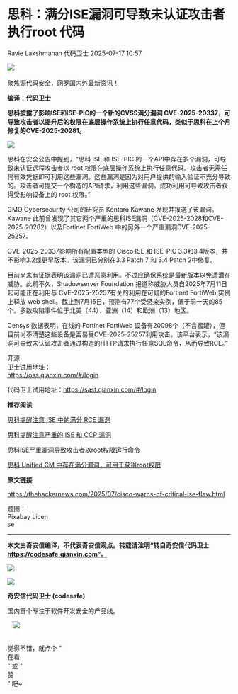 #  思科：满分ISE漏洞可导致未认证攻击者执行root 代码  
Ravie Lakshmanan  代码卫士   2025-07-17 10:57  
  
![](https://mmbiz.qpic.cn/mmbiz_gif/Az5ZsrEic9ot90z9etZLlU7OTaPOdibteeibJMMmbwc29aJlDOmUicibIRoLdcuEQjtHQ2qjVtZBt0M5eVbYoQzlHiaw/640?wx_fmt=gif "")  
    
聚焦源代码安全，网罗国内外最新资讯！  
  
**编译：代码卫士**  
  
**思科披露了影响ISE和ISE-PIC的一个新的CVSS满分漏洞 CVE-2025-20337，可导致攻击者以提升后的权限在底层操作系统上执行任意代码，类似于思科在上个月修复的CVE-2025-20281。**  
  
![](https://mmbiz.qpic.cn/mmbiz_png/oBANLWYScMScOXNsaicK2wtahXibianJ73Hic5e2O9GFb20xPuFFD8tMvFiad0DZ3zx2kNunziaZ8Miclhic5z7ZvcSafw/640?wx_fmt=png&from=appmsg "")  
  
  
思科在安全公告中提到，“思科 ISE 和 ISE-PIC 的一个API中存在多个漏洞，可导致未认证远程攻击者以 root 权限在底层操作系统上执行任意代码。攻击者无需任何有效凭据即可利用这些漏洞。这些漏洞是因为对用户提供的输入验证不充分导致的。攻击者可提交一个构造的API请求，利用这些漏洞。成功利用可导致攻击者获得受影响设备上的 root 权限。”  
  
GMO Cybersecurity 公司的研究员 Kentaro Kawane 发现并报送了该漏洞。Kawane 此前曾发现了其它两个严重的思科ISE漏洞（CVE-2025-2028和CVE-2025-20282）以及Fortinet FortiWeb 中的另外一个严重漏洞CVE-2025-25257。  
  
CVE-2025-20337影响所有配置类型的 Cisco ISE 和 ISE-PIC 3.3和3.4版本，并不影响3.2或更早版本。该漏洞已分别在3.3 Patch 7 和 3.4 Patch 2中修复。  
  
目前尚未有证据表明该漏洞已遭恶意利用。不过应确保系统是最新版本以免遭潜在威胁。此前不久，Shadowserver Foundation 报道称威胁人员自2025年7月11日起可能正在利用与 CVE-2025-25257有关的利用在可疑的Fortinet FortiWeb 实例上释放 web shell。截止到7月15日，预测有77个受感染实例，低于前一天的85个。多数攻陷事件位于北美（44）、亚洲（14）和欧洲（13）地区。  
  
Censys 数据表明，在线的 Fortinet FortiWeb 设备有20098个（不含蜜罐），但目前尚不清楚这些设备是否易受CVE-2025-25257利用攻击。该平台表示，“该漏洞可导致未认证攻击者通过构造的HTTP请求执行任意SQL命令，从而导致RCE。”  
  
  
开源  
卫士试用地址：  
https://oss.qianxin.com/#/login  
  
  
代码卫士试用地址：https://sast.qianxin.com/#/login  
  
  
  
  
  
  
  
  
  
  
  
  
  
  
**推荐阅读**  
  
[思科提醒注意 ISE 中的满分 RCE 漏洞](https://mp.weixin.qq.com/s?__biz=MzI2NTg4OTc5Nw==&mid=2247523394&idx=1&sn=6155e41bcc07bb70bcdcdd88cc88d8de&scene=21#wechat_redirect)  
  
  
[思科提醒注意严重的 ISE 和 CCP 漏洞](https://mp.weixin.qq.com/s?__biz=MzI2NTg4OTc5Nw==&mid=2247523184&idx=1&sn=f205e1639e39bac5e3d3496845db4087&scene=21#wechat_redirect)  
  
  
[思科ISE严重漏洞导致攻击者以root权限运行命令](https://mp.weixin.qq.com/s?__biz=MzI2NTg4OTc5Nw==&mid=2247522190&idx=2&sn=9702cf83b7bdb3ee94d30829bea9f51b&scene=21#wechat_redirect)  
  
  
[思科 Unified CM 中存在满分漏洞，可用于获得root权限](https://mp.weixin.qq.com/s?__biz=MzI2NTg4OTc5Nw==&mid=2247523440&idx=1&sn=82defa4f95ee18fec7fd809f7f565f7a&scene=21#wechat_redirect)  
  
  
  
  
  
**原文链接**  
  
https://thehackernews.com/2025/07/cisco-warns-of-critical-ise-flaw.html  
  
  
题图：  
Pixabay Licen  
se  
  
****  
**本文由奇安信编译，不代表奇安信观点。转载请注明“转自奇安信代码卫士 https://codesafe.qianxin.com”。**  
  
  
  
  
![](https://mmbiz.qpic.cn/mmbiz_jpg/oBANLWYScMSf7nNLWrJL6dkJp7RB8Kl4zxU9ibnQjuvo4VoZ5ic9Q91K3WshWzqEybcroVEOQpgYfx1uYgwJhlFQ/640?wx_fmt=jpeg "")  
  
![](https://mmbiz.qpic.cn/mmbiz_jpg/oBANLWYScMSN5sfviaCuvYQccJZlrr64sRlvcbdWjDic9mPQ8mBBFDCKP6VibiaNE1kDVuoIOiaIVRoTjSsSftGC8gw/640?wx_fmt=jpeg "")  
  
**奇安信代码卫士 (codesafe)**  
  
国内首个专注于软件开发安全的产品线。  
  
   ![](https://mmbiz.qpic.cn/mmbiz_gif/oBANLWYScMQ5iciaeKS21icDIWSVd0M9zEhicFK0rbCJOrgpc09iaH6nvqvsIdckDfxH2K4tu9CvPJgSf7XhGHJwVyQ/640?wx_fmt=gif "")  
  
   
觉得不错，就点个 “  
在看  
” 或 "  
赞  
” 吧~  
  
